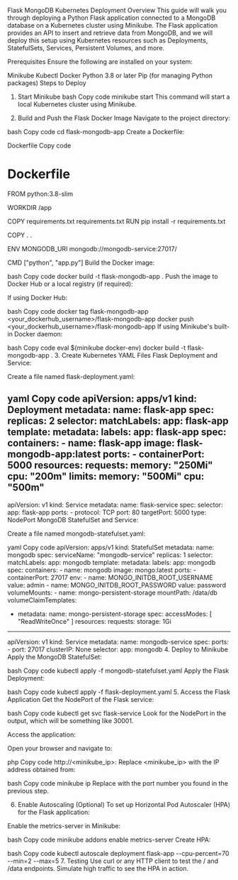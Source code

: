 Flask MongoDB Kubernetes Deployment
Overview
This guide will walk you through deploying a Python Flask application connected to a MongoDB database on a Kubernetes cluster using Minikube. The Flask application provides an API to insert and retrieve data from MongoDB, and we will deploy this setup using Kubernetes resources such as Deployments, StatefulSets, Services, Persistent Volumes, and more.

Prerequisites
Ensure the following are installed on your system:

Minikube
Kubectl
Docker
Python 3.8 or later
Pip (for managing Python packages)
Steps to Deploy
1. Start Minikube
bash
Copy code
minikube start
This command will start a local Kubernetes cluster using Minikube.

2. Build and Push the Flask Docker Image
Navigate to the project directory:

bash
Copy code
cd flask-mongodb-app
Create a Dockerfile:

Dockerfile
Copy code
# Dockerfile
FROM python:3.8-slim

WORKDIR /app

COPY requirements.txt requirements.txt
RUN pip install -r requirements.txt

COPY . .

ENV MONGODB_URI mongodb://mongodb-service:27017/

CMD ["python", "app.py"]
Build the Docker image:

bash
Copy code
docker build -t flask-mongodb-app .
Push the image to Docker Hub or a local registry (if required):

If using Docker Hub:

bash
Copy code
docker tag flask-mongodb-app <your_dockerhub_username>/flask-mongodb-app
docker push <your_dockerhub_username>/flask-mongodb-app
If using Minikube's built-in Docker daemon:

bash
Copy code
eval $(minikube docker-env)
docker build -t flask-mongodb-app .
3. Create Kubernetes YAML Files
Flask Deployment and Service:

Create a file named flask-deployment.yaml:

yaml
Copy code
apiVersion: apps/v1
kind: Deployment
metadata:
  name: flask-app
spec:
  replicas: 2
  selector:
    matchLabels:
      app: flask-app
  template:
    metadata:
      labels:
        app: flask-app
    spec:
      containers:
      - name: flask-app
        image: flask-mongodb-app:latest
        ports:
        - containerPort: 5000
        resources:
          requests:
            memory: "250Mi"
            cpu: "200m"
          limits:
            memory: "500Mi"
            cpu: "500m"
---
apiVersion: v1
kind: Service
metadata:
  name: flask-service
spec:
  selector:
    app: flask-app
  ports:
    - protocol: TCP
      port: 80
      targetPort: 5000
  type: NodePort
MongoDB StatefulSet and Service:

Create a file named mongodb-statefulset.yaml:

yaml
Copy code
apiVersion: apps/v1
kind: StatefulSet
metadata:
  name: mongodb
spec:
  serviceName: "mongodb-service"
  replicas: 1
  selector:
    matchLabels:
      app: mongodb
  template:
    metadata:
      labels:
        app: mongodb
    spec:
      containers:
      - name: mongodb
        image: mongo:latest
        ports:
        - containerPort: 27017
        env:
        - name: MONGO_INITDB_ROOT_USERNAME
          value: admin
        - name: MONGO_INITDB_ROOT_PASSWORD
          value: password
        volumeMounts:
        - name: mongo-persistent-storage
          mountPath: /data/db
  volumeClaimTemplates:
  - metadata:
      name: mongo-persistent-storage
    spec:
      accessModes: [ "ReadWriteOnce" ]
      resources:
        requests:
          storage: 1Gi
---
apiVersion: v1
kind: Service
metadata:
  name: mongodb-service
spec:
  ports:
    - port: 27017
  clusterIP: None
  selector:
    app: mongodb
4. Deploy to Minikube
Apply the MongoDB StatefulSet:

bash
Copy code
kubectl apply -f mongodb-statefulset.yaml
Apply the Flask Deployment:

bash
Copy code
kubectl apply -f flask-deployment.yaml
5. Access the Flask Application
Get the NodePort of the Flask service:

bash
Copy code
kubectl get svc flask-service
Look for the NodePort in the output, which will be something like 30001.

Access the application:

Open your browser and navigate to:

php
Copy code
http://<minikube_ip>:<NodePort>
Replace <minikube_ip> with the IP address obtained from:

bash
Copy code
minikube ip
Replace <NodePort> with the port number you found in the previous step.

6. Enable Autoscaling (Optional)
To set up Horizontal Pod Autoscaler (HPA) for the Flask application:

Enable the metrics-server in Minikube:

bash
Copy code
minikube addons enable metrics-server
Create HPA:

bash
Copy code
kubectl autoscale deployment flask-app --cpu-percent=70 --min=2 --max=5
7. Testing
Use curl or any HTTP client to test the / and /data endpoints.
Simulate high traffic to see the HPA in action.
